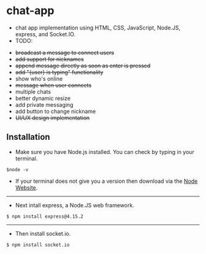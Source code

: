 # chat-app
- chat app implementation using HTML, CSS, JavaScript, Node.JS, express, and Socket.IO.
- TODO:
* ~~broadcast a message to connect users~~
* ~~add support for nicknames~~
* ~~append message directly as soon as enter is pressed~~
* ~~add "{user} is typing" functionality~~
* show who's online
* ~~message when user connects~~
* multiple chats
* better dynamic resize
* add private messaging
* add button to change nickname
* ~~UI/UX design implementation~~

## Installation
- Make sure you have Node.js installed.  You can check by typing in your terminal.

```shell
$node -v
```
- If your terminal does not give you a version then download via the <a href="https://nodejs.org/en/download/" target="_blank">Node Website</a>.

---

- Next intall express, a Node.JS web framework.

```shell
$ npm install express@4.15.2
```
---

- Then install socket.io.
```shell
$ npm install socket.io
```
